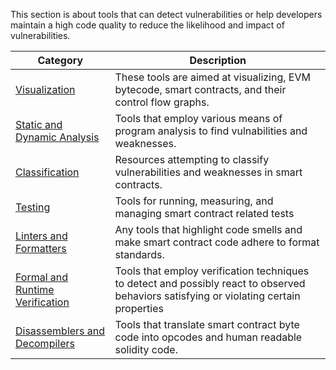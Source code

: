 This section is about tools that can detect vulnerabilities or help developers maintain a high
code quality to reduce the likelihood and impact of vulnerabilities.

| Category                                                        | Description                                                                                         |
| --------------------------------------------------------------- | --------------------------------------------------------------------------------------------------- |
| [Visualization](./visualization.md)                             | These tools are aimed at visualizing, EVM bytecode, smart contracts, and their control flow graphs. |
| [Static and Dynamic Analysis](./static-and-dynamic-analysis.md) | Tools that employ various means of program analysis to find vulnabilities and weaknesses.           |
| [Classification](./classification.md)                           | Resources attempting to classify vulnerabilities and weaknesses in smart contracts.                 |
| [Testing](./testing.md)                                         | Tools for running, measuring, and managing smart contract related tests                             |
| [Linters and Formatters](./linters-and-formatters.md)           | Any tools that highlight code smells and make smart contract code adhere to format standards.       |
| [Formal and Runtime Verification](./verification.md)            | Tools that employ verification techniques to detect and possibly react to observed behaviors satisfying or violating certain properties
| [Disassemblers and Decompilers](./disassmblers.md)              | Tools that translate smart contract byte code into opcodes and human readable solidity code.
